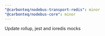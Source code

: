 ```yaml
---
"@carbonteq/nodebus-transport-redis": minor
"@carbonteq/nodebus-core": minor
---
```


Update rollup, jest and ioredis mocks
